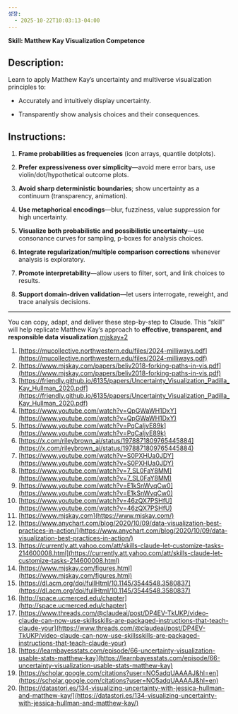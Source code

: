 ```yaml
---
성장:
  - 2025-10-22T10:03:13-04:00
---
```

**Skill: Matthew Kay Visualization Competence**

## Description:

Learn to apply Matthew Kay’s uncertainty and multiverse visualization principles to:

- Accurately and intuitively display uncertainty.
    
- Transparently show analysis choices and their consequences.
    

## Instructions:

1. **Frame probabilities as frequencies** (icon arrays, quantile dotplots).
    
2. **Prefer expressiveness over simplicity**—avoid mere error bars, use violin/dot/hypothetical outcome plots.
    
3. **Avoid sharp deterministic boundaries**; show uncertainty as a continuum (transparency, animation).
    
4. **Use metaphorical encodings**—blur, fuzziness, value suppression for high uncertainty.
    
5. **Visualize both probabilistic and possibilistic uncertainty**—use consonance curves for sampling, p-boxes for analysis choices.
    
6. **Integrate regularization/multiple comparison corrections** whenever analysis is exploratory.
    
7. **Promote interpretability**—allow users to filter, sort, and link choices to results.
    
8. **Support domain-driven validation**—let users interrogate, reweight, and trace analysis decisions.
    

---

You can copy, adapt, and deliver these step-by-step to Claude. This “skill” will help replicate Matthew Kay’s approach to **effective, transparent, and responsible data visualization**.[mjskay+2](https://www.mjskay.com/papers/beliv2018-forking-paths-in-vis.pdf)​

1. [https://mucollective.northwestern.edu/files/2024-milliways.pdf](https://mucollective.northwestern.edu/files/2024-milliways.pdf)
2. [https://www.mjskay.com/papers/beliv2018-forking-paths-in-vis.pdf](https://www.mjskay.com/papers/beliv2018-forking-paths-in-vis.pdf)
3. [https://friendly.github.io/6135/papers/Uncertainty_Visualization_Padilla_Kay_Hullman_2020.pdf](https://friendly.github.io/6135/papers/Uncertainty_Visualization_Padilla_Kay_Hullman_2020.pdf)
4. [https://www.youtube.com/watch?v=QpGWaWH1DxY](https://www.youtube.com/watch?v=QpGWaWH1DxY)
5. [https://www.youtube.com/watch?v=PqCaljvE89k](https://www.youtube.com/watch?v=PqCaljvE89k)
6. [https://x.com/rileybrown_ai/status/1978871809765445884](https://x.com/rileybrown_ai/status/1978871809765445884)
7. [https://www.youtube.com/watch?v=S0PXHUa0JDY](https://www.youtube.com/watch?v=S0PXHUa0JDY)
8. [https://www.youtube.com/watch?v=7_SL0FaY8MM](https://www.youtube.com/watch?v=7_SL0FaY8MM)
9. [https://www.youtube.com/watch?v=E1kSnWvqCw0](https://www.youtube.com/watch?v=E1kSnWvqCw0)
10. [https://www.youtube.com/watch?v=46zQX7PSHfU](https://www.youtube.com/watch?v=46zQX7PSHfU)
11. [https://www.mjskay.com](https://www.mjskay.com/)
12. [https://www.anychart.com/blog/2020/10/09/data-visualization-best-practices-in-action/](https://www.anychart.com/blog/2020/10/09/data-visualization-best-practices-in-action/)
13. [https://currently.att.yahoo.com/att/skills-claude-let-customize-tasks-214600008.html](https://currently.att.yahoo.com/att/skills-claude-let-customize-tasks-214600008.html)
14. [https://www.mjskay.com/figures.html](https://www.mjskay.com/figures.html)
15. [https://dl.acm.org/doi/fullHtml/10.1145/3544548.3580837](https://dl.acm.org/doi/fullHtml/10.1145/3544548.3580837)
16. [http://space.ucmerced.edu/chapter](http://space.ucmerced.edu/chapter)
17. [https://www.threads.com/@claudeai/post/DP4EV-TkUKP/video-claude-can-now-use-skillsskills-are-packaged-instructions-that-teach-claude-your](https://www.threads.com/@claudeai/post/DP4EV-TkUKP/video-claude-can-now-use-skillsskills-are-packaged-instructions-that-teach-claude-your)
18. [https://learnbayesstats.com/episode/66-uncertainty-visualization-usable-stats-matthew-kay](https://learnbayesstats.com/episode/66-uncertainty-visualization-usable-stats-matthew-kay)
19. [https://scholar.google.com/citations?user=NO5adqUAAAAJ&hl=en](https://scholar.google.com/citations?user=NO5adqUAAAAJ&hl=en)
20. [https://datastori.es/134-visualizing-uncertainty-with-jessica-hullman-and-matthew-kay/](https://datastori.es/134-visualizing-uncertainty-with-jessica-hullman-and-matthew-kay/)